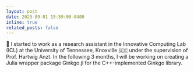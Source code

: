 ```yaml
---
layout: post
date: 2023-09-01 15:59:00-0400
inline: true
related_posts: false
---
```


💼 I started to work as a research assistant in the Innovative Computing Lab (ICL) at the University of Tennessee, Knoxville 🇺🇸 under the supervision of Prof. Hartwig Anzt. In the following 3 months, I will be working on creating a Julia wrapper package Ginkgo.jl for the C++-implemented Ginkgo library.